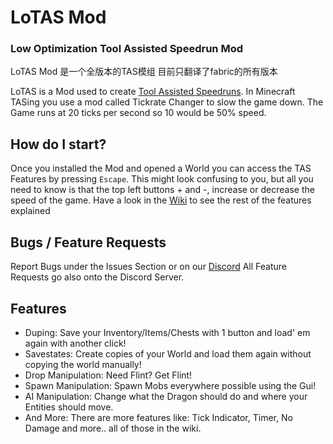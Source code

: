 ﻿# LoTAS Mod
### Low Optimization Tool Assisted Speedrun Mod

LoTAS Mod 是一个全版本的TAS模组 目前只翻译了fabric的所有版本

LoTAS is a Mod used to create [Tool Assisted Speedruns](https://en.wikipedia.org/wiki/Tool-assisted_speedrun). In Minecraft TASing you use a mod called Tickrate Changer to slow the game down. The Game runs at 20 ticks per second so 10 would be 50% speed.

## How do I start?

Once you installed the Mod and opened a World you can access the TAS Features by pressing `Escape`.
This might look confusing to you, but all you need to know is that the top left buttons + and -, increase or decrease the speed of the game.
Have a look in the [Wiki](https://github.com/MCPfannkuchenYT/LoTAS/wiki) to see the rest of the features explained

## Bugs / Feature Requests

Report Bugs under the Issues Section or on our [Discord](https://discord.gg/sdMc5UrGPN)
All Feature Requests go also onto the Discord Server.

## Features
* Duping: Save your Inventory/Items/Chests with 1 button and load' em again with another click!
* Savestates: Create copies of your World and load them again without copying the world manually!
* Drop Manipulation: Need Flint? Get Flint!
* Spawn Manipulation: Spawn Mobs everywhere possible using the Gui!
* AI Manipulation: Change what the Dragon should do and where your Entities should move.
* And More: There are more features like: Tick Indicator, Timer, No Damage and more.. all of those in the wiki.
